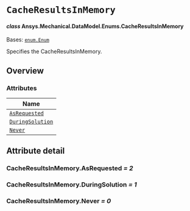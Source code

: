 # `CacheResultsInMemory`

<a id="ansys.mechanical.stubs.v242.Ansys.Mechanical.DataModel.Enums.CacheResultsInMemory"></a>

#### *class* Ansys.Mechanical.DataModel.Enums.CacheResultsInMemory

Bases: [`enum.Enum`](https://docs.python.org/3/library/enum.html#enum.Enum)

Specifies the CacheResultsInMemory.

<!-- !! processed by numpydoc !! -->

<a id="overview"></a>

## Overview

### Attributes

| Name |
| -------------------------------------------------------------------------------------------------------------------------------------- |
| [`AsRequested`](#CacheResultsInMemory.AsRequested) |
| [`DuringSolution`](#CacheResultsInMemory.DuringSolution) |
| [`Never`](#CacheResultsInMemory.Never) |

<a id="attribute-detail"></a>

## Attribute detail

<a id="CacheResultsInMemory.AsRequested"></a>

### CacheResultsInMemory.AsRequested *= 2*

<a id="CacheResultsInMemory.DuringSolution"></a>

### CacheResultsInMemory.DuringSolution *= 1*

<a id="CacheResultsInMemory.Never"></a>

### CacheResultsInMemory.Never *= 0*


